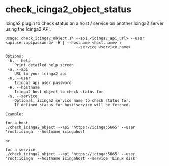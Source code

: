 # check_icinga2_object_status
Icinga2 plugin to check status on a host / service on another Icinga2 server using the Icinga2 API.

```
Usage: check_icinga2_object.sh --api <icinga2_api_url> --user <apiuser:apipassword> -H | --hostname <host.name> \
                               --service <service.name>

Options:
 -h, --help
    Print detailed help screen
 -a, --api
    URL to your icinga2 api
 -u, --user
    Icinga2 api user:password
 -H, --hostname
    Icinga2 host object to check status for
 -s, --service
    Optional: icinga2 service name to check status for.
    If defined status for host!service will be fetched.

Example:

for a host
./check_icinga2_object --api 'https://icinga:5665' --user 'root:icinga' --hostname icingahost

or

for a service
./check_icinga2_object --api 'https://icinga:5665' --user 'root:icinga' --hostname icingahost --service 'Linux disk'
```
